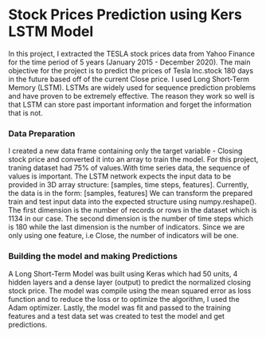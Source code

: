 # Stock Prices Prediction using Kers LSTM Model

In this project, I extracted the TESLA stock prices data from Yahoo Finance for the time period of 5 years (January 2015 - December 2020). The main objective for the project is to predict the prices of Tesla Inc.stock 180 days in the future based off of the current Close price. I used Long Short-Term Memory (LSTM). LSTMs are widely used for sequence prediction problems and have proven to be extremely effective. The reason they work so well is that LSTM can store past important information and forget the information that is not.

### Data Preparation 

I created a new data frame containing only the target variable - Closing stock price and converted it into an array to train the model. For this project, traning dataset had 75% of values.With time series data, the sequence of values is important. The LSTM network expects the input data to be provided in 3D array structure: [samples, time steps, features]. Currently, the data is in the form: [samples, features] We can transform the prepared train and test input data into the expected structure using numpy.reshape().
The first dimension is the number of records or rows in the dataset which is 1134 in our case. The second dimension is the number of time steps which is 180 while the last dimension is the number of indicators. Since we are only using one feature, i.e Close, the number of indicators will be one.

### Building the model and making Predictions 

 A Long Short-Term Model was built using Keras which had 50 units, 4 hidden layers and a dense layer (output) to predict the normalized closing stock price. The model was compile using the mean squared error as loss function and to reduce the loss or to optimize the algorithm, I used the Adam optimizer. Lastly, the model was fit and passed to the training features and a test data set was created to test the model and get predictions.
